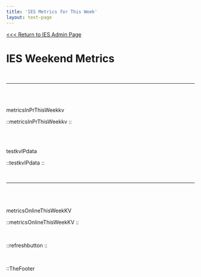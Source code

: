 ```yaml
---
title: 'IES Metrics for This Week'
layout: text-page
---
```

[<<< Return to IES Admin Page](/iesadmin)
<div class="topgrid">
<div>
<h1> IES Weekend Metrics </h1>
<br>
</div>
</div>

---

<br>
<br>

metricsInPrThisWeekkv

::metricsInPrThisWeekkv
::

<br>
<br />

testkvIPdata

::testkvIPdata
::

<br />


---
<!--
<br>
<br>

::metricsTotalInPrThisWeek
::

<br>
<br>

----->

<br>
<br>
<br>
metricsOnlineThisWeekKV

::metricsOnlineThisWeekKV
::

<!--   <br>



::metricsInPrSpServiceEvents
::


---
-->

<br>

::refreshbutton
::

<br>

::TheFooter
